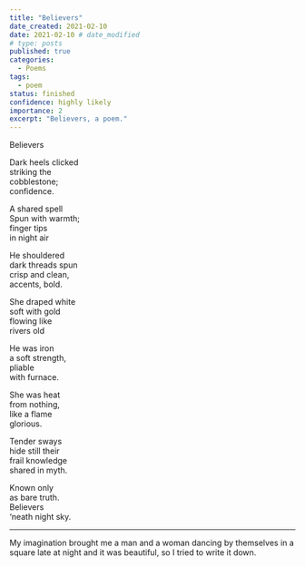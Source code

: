 ```yaml
---  
title: "Believers"  
date_created: 2021-02-10  
date: 2021-02-10 # date_modified  
# type: posts  
published: true  
categories:  
  - Poems  
tags:  
  - poem  
status: finished  
confidence: highly likely  
importance: 2  
excerpt: "Believers, a poem."
---  
```

  
Believers  
  
Dark heels clicked   
striking the   
cobblestone;  
confidence.  
  
A shared spell  
Spun with warmth;  
finger tips   
in night air  
  
He shouldered   
dark threads spun   
crisp and clean,  
accents, bold.  
  
She draped white  
soft with gold  
flowing like  
rivers old  
  
He was iron  
a soft strength,  
pliable   
with furnace.  
  
She was heat   
from nothing,  
like a flame  
glorious.  
  
Tender sways  
hide still their  
frail knowledge  
shared in myth.  
  
Known only  
as bare truth.  
Believers  
‘neath night sky.  

---

My imagination brought me a man and a woman dancing by themselves in a square late at night and it was beautiful, so I tried to write it down.